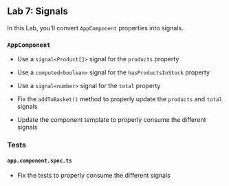 ## Lab 7: Signals

In this Lab, you'll convert `AppComponent` properties into signals.

### `AppComponent`

- Use a `signal<Product[]>` signal for the `products` property

- Use a `computed<boolean>` signal for the `hasProductsInStock` property

- Use a `signal<number>` signal for the `total` property

- Fix the `addToBasket()` method to properly update the `products` and `total` signals

- Update the component template to properly consume the different signals

### Tests

#### `app.component.spec.ts`

- Fix the tests to properly consume the different signals

<div class="pb"></div>
